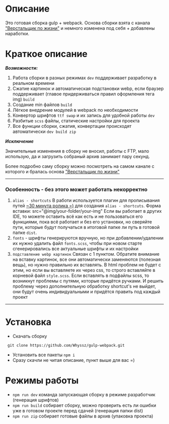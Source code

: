 # Описание
Это готовая сборка gulp + webpack.
Основа сборки взята с канала ["Верстальщик по жизни"](https://www.youtube.com/watch?v=jU88mLuLWlk) и немного изменена под себя + добавлены наработки.

# Краткое описание

___Возможности:___
1. Работа сборки в разных режимах `dev` поддерживает разработку в реальном времени
2. Сжатие картинок и автоматическая подстановки webp, если браузер поддерживает (главое придерживаться правил оформления тега img) `build`
3. Создание min файлов `build`
4. Лёгкое внедрение модулей в webpack по необходимости
5. Конвертор шрифтов `ttf swap` и их запись для удобной работы `dev`
6. Разбитые `scss` файлы, статические настройки для проекта
7. Все функции сборки, сжатия, конвертации происходят автоматически `dev build zip`

___Исключение___

Значительные изменения в сборку не вносил, работы с FTP, мало использую, да и загрузить собраный архив занимает пару секунд.

Более подробно саму сборку можно посмотреть на самом канале с которого и бралась основа ["Верстальщик по жизни"](https://www.youtube.com/watch?v=jU88mLuLWlk)
___
### Особенность - без этого может работать некорректно

1. `alias - shortcuts` В работи используется плагин для прописывания путей [~30 минута ролика =)](https://www.youtube.com/watch?v=jU88mLuLWlk) для создания `alias - shortcuts`. Форма вставки: src="@img/your-folder/your-img" Если вы работает в других IDE, то можете оставить всё как есть и не пользоваться его функциями, пока всё работает и без его установки, но сверяйте пути, которые будут получаться в итоговой папке ли путь в готовой папке `dist`.
1. `fonts` - шрифты генерируются вручную, но при добавлении/удалении их нужно удалить файл `fonts.scss`, чтобы при новом старте сгенерировались все актуальные шрифты и их настройки
1. `подставление webp картинок` Связан с 1 пунктом. Обратите внимание на вставку картинок, все они автоматически заменяются (полезная вещь), но нужно правильно их вставлять. В html проблем не будет с этим, но если вы вставляете их через css, то строго вставляйте в корневой файл `style.scss`. Если вставлять в подфайлы scss, то возникнут проблемы с путями, которые придётся ручками. И решить проблему через дополнительную обработку shortcut's не выйдет, они будут очень индивидуальными и придётся править под каждый проект

___
# Установка 

* Скачать сборку
```shell
 git clone https://github.com/Whyssz/gulp-webpack.git
 ```
* Установить все пакеты `npm i`
* Сразу скачли не читая описание, пункт выше для вас =)

# Режимы работы
 
* `npm run dev` команда запускающая сборку в режиме разработчик (генерация шрифтов)
* `npm run build` собирает сборку, можно проверить есть ли ошибки уже в готовом проекте перед сдачей (генерация папки dist)
* `npm run zip` собирает готовые файлы в архив (упаковка проекта)
